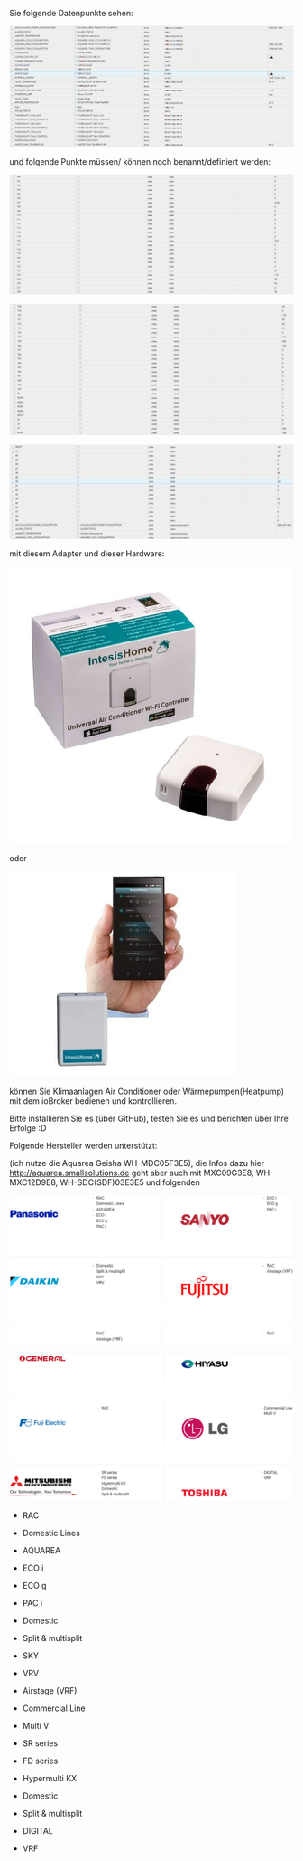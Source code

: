 Sie folgende Datenpunkte sehen:

![](../img/3.png)

und folgende Punkte müssen/ können noch benannt/definiert werden:

![](../img/4.png)

![](../img/5.png)

![](../img/6.png)

mit diesem Adapter und dieser Hardware:

![](../img/universal_controller_intesis_home.jpg)

oder

![](../img/5818ab18e790edc8928a6006cca4aad9.jpg)

können Sie Klimaanlagen Air Conditioner oder Wärmepumpen(Heatpump) mit dem ioBroker bedienen und kontrollieren.

Bitte installieren Sie es (über GitHub), testen Sie es und berichten über Ihre Erfolge  :D 

Folgende Hersteller werden unterstützt:

(ich nutze die Aquarea Geisha WH-MDC05F3E5), die Infos dazu hier http://aquarea.smallsolutions.de
geht aber auch mit MXC09G3E8, WH-MXC12D9E8, WH-SDC(SDF)03E3E5 und folgenden

![](../img/1.png)

![](../img/2.png)

* RAC
* Domestic Lines
* AQUAREA
* ECO i
* ECO g
* PAC i

* Domestic
* Split & multisplit
* SKY
* VRV

* Airstage (VRF)

* Commercial Line
* Multi V

* SR series
* FD series
* Hypermulti KX
* Domestic
* Split & multisplit

* DIGITAL
* VRF